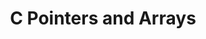 ---
released: true
permalink: /lectures/C2/
title: C Pointers and Arrays
readings: |
    + __Note__:  Monday is a university holiday. Julie will cover key content in a makeup lecture so we can keep on schedule. Please come Monday evening 7pm in Gates B12 if you are willing/able (or watch screencast once posted).
    + Before lecture, read [EssentialC](http://cslibrary.stanford.edu/101/EssentialC.pdf) chapters 3 (skip material on structures)
      and 6 (skip material on the heap and memory management)
      or K&amp;R 5.1-5.4.
      C-strings are primitive compared to Java/C++ strings; take note of the manual effort required to use and pitfalls to avoid.
    + Poul-Henning Kamp's essay on [The Most Expensive One-byte Mistake](https://queue.acm.org/detail.cfm?id=2010365). _Did Ken, Dennis, and Brian choose wrong with NUL-terminated text strings?_
    + The [screencast](http://cs107e.stanford.edu/screencast.mov) of Monday's night session. 
---